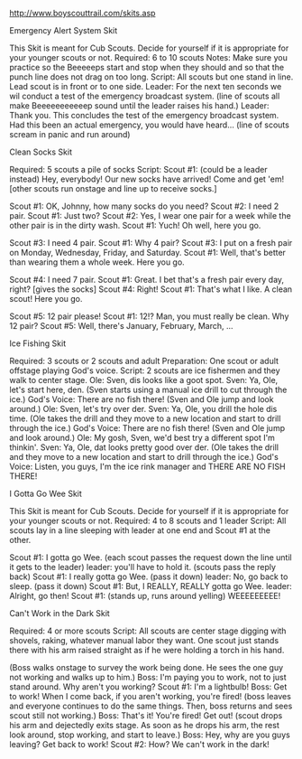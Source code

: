 http://www.boyscouttrail.com/skits.asp

Emergency Alert System Skit

This Skit is meant for Cub Scouts.
Decide for yourself if it is appropriate for your younger scouts or not.
Required:
6 to 10 scouts
Notes:
Make sure you practice so the Beeeeeps start and stop when they should and so that the punch line does not drag on too long.
Script:
All scouts but one stand in line. Lead scout is in front or to one side.
Leader: For the next ten seconds we wil conduct a test of the emergency broadcast system.
(line of scouts all make Beeeeeeeeeeep sound until the leader raises his hand.)
Leader: Thank you. This concludes the test of the emergency broadcast system. Had this been an actual emergency, you would have heard...
(line of scouts scream in panic and run around)


Clean Socks Skit

Required:
5 scouts
a pile of socks
Script:
Scout #1: (could be a leader instead) Hey, everybody! Our new socks have arrived! Come and get 'em!
[other scouts run onstage and line up to receive socks.]

Scout #1: OK, Johnny, how many socks do you need?
Scout #2: I need 2 pair.
Scout #1: Just two?
Scout #2: Yes, I wear one pair for a week while the other pair is in the dirty wash.
Scout #1: Yuch! Oh well, here you go.

Scout #3: I need 4 pair.
Scout #1: Why 4 pair?
Scout #3: I put on a fresh pair on Monday, Wednesday, Friday, and Saturday.
Scout #1: Well, that's better than wearing them a whole week. Here you go.

Scout #4: I need 7 pair.
Scout #1: Great. I bet that's a fresh pair every day, right? [gives the socks]
Scout #4: Right!
Scout #1: That's what I like. A clean scout! Here you go.

Scout #5: 12 pair please!
Scout #1: 12!? Man, you must really be clean. Why 12 pair?
Scout #5: Well, there's January, February, March, ...


Ice Fishing Skit

Required:
3 scouts or 2 scouts and adult
Preparation:
One scout or adult offstage playing God's voice.
Script:
2 scouts are ice fishermen and they walk to center stage.
Ole: Sven, dis looks like a goot spot.
Sven: Ya, Ole, let's start here, den.
(Sven starts using a manual ice drill to cut through the ice.)
God's Voice: There are no fish there!
(Sven and Ole jump and look around.)
Ole: Sven, let's try over der.
Sven: Ya, Ole, you drill the hole dis time.
(Ole takes the drill and they move to a new location and start to drill through the ice.)
God's Voice: There are no fish there!
(Sven and Ole jump and look around.)
Ole: My gosh, Sven, we'd best try a different spot I'm thinkin'.
Sven: Ya, Ole, dat looks pretty good over der.
(Ole takes the drill and they move to a new location and start to drill through the ice.)
God's Voice: Listen, you guys, I'm the ice rink manager and THERE ARE NO FISH THERE!


I Gotta Go Wee Skit

This Skit is meant for Cub Scouts.
Decide for yourself if it is appropriate for your younger scouts or not.
Required:
4 to 8 scouts and 1 leader
Script:
All scouts lay in a line sleeping with leader at one end and Scout #1 at the other.

Scout #1: I gotta go Wee.
(each scout passes the request down the line until it gets to the leader)
leader: you'll have to hold it.
(scouts pass the reply back)
Scout #1: I really gotta go Wee.
(pass it down)
leader: No, go back to sleep.
(pass it down)
Scout #1: But, I REALLY, REALLY gotta go Wee.
leader: Alright, go then!
Scout #1: (stands up, runs around yelling) WEEEEEEEEE!


Can't Work in the Dark Skit

Required:
4 or more scouts
Script:
All scouts are center stage digging with shovels, raking, whatever manual labor they want.
One scout just stands there with his arm raised straight as if he were holding a torch in his hand.

(Boss walks onstage to survey the work being done. He sees the one guy not working and walks up to him.)
Boss: I'm paying you to work, not to just stand around. Why aren't you working?
Scout #1: I'm a lightbulb!
Boss: Get to work! When I come back, if you aren't working, you're fired!
(boss leaves and everyone continues to do the same things. Then, boss returns and sees scout still not working.)
Boss: That's it! You're fired! Get out!
(scout drops his arm and dejectedly exits stage. As soon as he drops his arm, the rest look around, stop working, and start to leave.)
Boss: Hey, why are you guys leaving? Get back to work!
Scout #2: How? We can't work in the dark!
